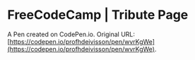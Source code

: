 # FreeCodeCamp | Tribute Page

A Pen created on CodePen.io. Original URL: [https://codepen.io/profhdeivisson/pen/wvrKgWe](https://codepen.io/profhdeivisson/pen/wvrKgWe).


